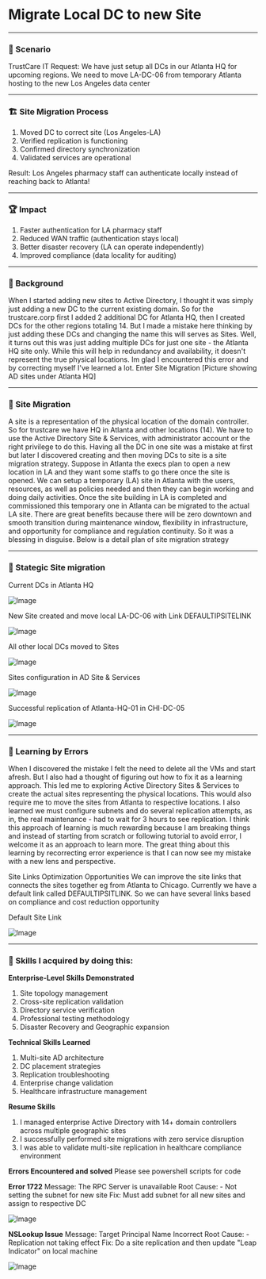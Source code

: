 # Migrate Local DC to new Site

---
### 🏢 Scenario 
TrustCare IT Request: We have just setup all DCs in our Atlanta HQ for upcoming regions. We need to move LA-DC-06 from temporary 
Atlanta hosting to the new Los Angeles data center

---
### 🏗️ Site Migration Process
1. Moved DC to correct site (Los Angeles-LA)
2. Verified replication is functioning
3. Confirmed directory synchronization
4. Validated services are operational

Result: Los Angeles pharmacy staff can authenticate locally instead of reaching back to Atlanta!

---
### 🏆 Impact 
1. Faster authentication for LA pharmacy staff
2. Reduced WAN traffic (authentication stays local)
3. Better disaster recovery (LA can operate independently)
4. Improved compliance (data locality for auditing)

---
### 📁 Background 
When I started adding new sites to Active Directory, I thought it was simply just adding a new DC to the current existing domain. So for the trustcare.corp first I added 2 additional DC for Atlanta HQ, then I created DCs for the other regions totaling 14. But I made a mistake here thinking by just adding these DCs and changing the name this will serves as Sites. Well, it turns out this was just adding multiple DCs for just one site - the Atlanta HQ site only. While this will help in redundancy and availability, it doesn't represent the true physical locations. Im glad I encountered this error and by correcting myself I've learned a lot. Enter Site Migration 
[Picture showing AD sites under Atlanta HQ]

---
### 🚆 Site Migration 
A site is a representation of the physical location of the domain controller. So for trustcare we have HQ in Atlanta and other locations (14). We have to use the Active Directory Site & Services, with administrator account or the right privilege to do this. Having all the DC in one site was a mistake at first but later I discovered creating and then moving DCs to site is a site migration strategy. Suppose in Atlanta the execs plan to open a new location in LA and they want some staffs to go there once the site is opened. We can setup a temporary (LA) site in Atlanta with the users, resources, as well as policies needed and then they can begin working and doing daily activities. Once the site building in LA is completed and commissioned this temporary one in Atlanta can be migrated to the actual LA site. There are great benefits because there will be zero downtown and smooth transition during maintenance window, flexibility in infrastructure, and opportunity for compliance and regulation continuity. So it was a blessing in disguise. Below is a detail plan of site migration strategy 

---
### 🚧 Stategic Site migration 
Current DCs in Atlanta HQ

![Image](../screenshots/site-migration/1.png)

New Site created and move local LA-DC-06 with Link DEFAULTIPSITELINK

![Image](../screenshots/site-migration/2.png)

All other local DCs moved to Sites

![Image](../screenshots/site-migration/3.png)

Sites configuration in AD Site & Services 

![Image](../screenshots/site-migration/4.png)

Successful replication of Atlanta-HQ-01 in CHI-DC-05

![Image](../screenshots/site-migration/5.png)

---
### 🛑 Learning by Errors
When I discovered the mistake I felt the need to delete all the VMs and start afresh. But I also had a thought of figuring out how to fix it as a learning approach. This led me to exploring Active Directory Sites & Services to create the actual sites representing the physical locations. This would also require me to move the sites from Atlanta to respective locations. I also learned we must configure subnets and do several replication attempts, as in, the real maintenance - had to wait for 3 hours to see replication. I think this approach of learning is much rewarding because I am breaking things and instead of starting from scratch or following tutorial to avoid error, I welcome it as an approach to learn more. 
The great thing about this learning by recorrecting error experience is that I can now see my mistake with a new lens and perspective.

Site Links Optimization Opportunities
We can improve the site links that connects the sites together eg from Atlanta to Chicago. Currently we have a default link called DEFAULTIPSITLINK. So we can have several links based on compliance and cost reduction opportunity 

Default Site Link

![Image](../screenshots/site-migration/6.png)

---
### 🔨 Skills I acquired by doing this: 
**Enterprise-Level Skills Demonstrated**
1. Site topology management
2. Cross-site replication validation
3. Directory service verification
4. Professional testing methodology
5. Disaster Recovery and Geographic expansion 

**Technical Skills Learned** 
1. Multi-site AD architecture
2. DC placement strategies
3. Replication troubleshooting
4. Enterprise change validation
5. Healthcare infrastructure management

**Resume Skills**
1. I managed enterprise Active Directory with 14+ domain controllers across multiple geographic sites
2. I successfully performed site migrations with zero service disruption
3. I was able to validate multi-site replication in healthcare compliance environment

**Errors Encountered and solved** 
Please see powershell scripts for code

**Error 1722** 
Message: The RPC Server is unavailable
Root Cause: - Not setting the subnet for new site 
Fix: Must add subnet for all new sites and assign to respective DC 

![Image](../screenshots/site-migration/7.png)

**NSLookup Issue** 
Message: Target Principal Name Incorrect 
Root Cause: - Replication not taking effect 
Fix: Do a site replication and then update "Leap Indicator" on local machine

![Image](../screenshots/site-migration/8.png)